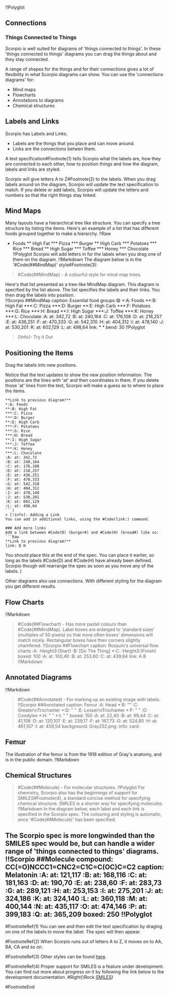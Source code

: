!!Polyglot
## Connections
### Things Connected to Things
Scorpio is well suited for diagrams of 'things connected to things'. In these 'things connected to things' diagrams you can drag the things about and they stay connected.

A range of shapes for the things and for their connections gives a lot of flexibility in what Scorpio diagrams can show.  You can use the 'connections diagrams' for:

* Mind maps
* Flowcharts
* Annotations to diagrams
* Chemical structures

## Labels and Links
Scorpio has Labels and Links. 
* Labels are the things that you place and can move around.
* Links are the connections betwen them.

A text specification#Footnote(1) tells Scorpio what the labels are, how they are connected to each other, how to position things and how the diagram, labels and links are styled.

Scorpio will give letters A to Z#Footnote(2) to the labels. When you drag labels around on the diagram, Scorpio will update the text specification to match. If you delete or add labels, Scorpio will update the letters and numbers so that the right things stay linked.

## Mind Maps
Many layouts have a hierarchical tree like structure.  You can specify a tree structure by listing the items.  Here's an example of a list that has different foods grouped together to make a hierarchy.
!!Raw
* Foods
** High Fat
*** Pizza
*** Burger
** High Carb
*** Potatoes
*** Rice
*** Bread
** High Sugar
*** Toffee
*** Honey
*** Chocolate
!!Polyglot
Scorpio will add letters in for the labels when you drag one of them on the diagram.
!!Markdown
The diagram below is in the '#Code(##MindMap)' style#Footnote(3):

> #Code(##MindMap) - A colourful style for mind-map trees. 

Here's that list presented as a tree-like MindMap diagram.  This diagram is specified by the list above.  The list specifies the labels and their links. You then drag the labels into position.  
!!Scorpio
##MindMap
caption: Essential food groups 😄
*:A: Foods
**:B: High Fat
***:C: Pizza
***:D: Burger
**:E: High Carb
***:F: Potatoes
***:G: Rice
***:H: Bread
**:I: High Sugar
***:J: Toffee
***:K: Honey
***:L: Chocolate
:A: at: 342,72
:B: at: 240,164
:C: at: 176,108
:D: at: 218,257
:E: at: 436,251
:F: at: 470,333
:G: at: 542,310
:H: at: 404,312
:I: at: 478,140
:J: at: 530,201
:K: at: 602,129
:L: at: 498,64
link: * *
bend: 30
!!Polyglot

> [!info]- Try it Out
## Positioning the Items
Drag the labels into new positions.  

Notice that the text updates to show the new position information.  The positions are the lines with 'at' and then coordinates in them.  If you delete those 'at' lines from the text, Scorpio will make a guess as to where to place the items.
```Raw
**Link to previous diagram!**
*:A: Foods
**:B: High Fat
***:C: Pizza
***:D: Burger
**:E: High Carb
***:F: Potatoes
***:G: Rice
***:H: Bread
**:I: High Sugar
***:J: Toffee
***:K: Honey
***:L: Chocolate
:A: at: 342,72
:B: at: 240,164
:C: at: 176,108
:D: at: 218,257
:E: at: 436,251
:F: at: 470,333
:G: at: 542,310
:H: at: 404,312
:I: at: 478,140
:J: at: 530,201
:K: at: 602,129
:L: at: 498,64
```)
> [!info]- Adding a Link
You can add in additional links, using the #Code(link:) command.

### Add more links
Add a link between #Code(D) (burger#) and #Code(H) (bread#) like so:
```Raw
**Link to previous diagram!**
link: D H
```
You should place this at the end of the spec.  You can place it earlier, so long as the labels #Code(D) and #Code(H) have already been defined.  Scorpio though will rearrange the spec as soon as you move any of the labels. )

Other diagrams also use connections. With different styling for the diagram you get different results.

## Flow Charts
!!Markdown
> #Code(##Flowchart) - Has more pastel colours than #Code(##MindMap).  Label boxes are enlarged to 'standard sizes' (multiples of 50 pixels) so that more often boxes' dimensions will match nicely.  Rectangular boxes have their corners slightly chamfered.
!!Scorpio
##Flowchart
caption: Rossum's universal flow charts
:A: :Height3:(Start)
:B: [Do The Thing]
*:C: :Height3:(Finish)
boxed: 100
:A: at: 100,40
:B: at: 253,60
:C: at: 439,64
link: A B
!!Markdown


## Annotated Diagrams
!!Markdown
> #Code(##Annotated) - For marking up an existing image with labels. 
!!Scorpio
##Annotated
caption: Femur
:A: Head
*:B: ""
:C: Greater\nTrochanter
*:D: " "
:E: Lesser\nTrochanter
*:F: " "
:G: Condyles
*:H: " "
*:I: " "
boxed: 150
:A: at: 22,40
:B: at: 99,44
:C: at: 41,108
:D: at: 120,107
:E: at: 239,17
:F: at: 167,73
:G: at: 524,80
:H: at: 461,107
:I: at: 459,54
background: Gray252.png
:info:
card:
## Femur
The illustration of the femur is from the 1918 edition of Gray's anatomy, and is in the public domain.
!!Markdown

## Chemical Structures

> #Code(##Molecule) - For molecular structures.
!!Polyglot
> For chemistry, Scorpio also has the beginnings of support for SMILES#Footnote(4), a standard concise method for specifying chemical structure.  SMILES is a shorter way for specifying molecules.
!!Markdown
In the diagram below, each label and each link is specified in the Scorpio spec.  The colouring and styling is automatic, once '#Code(##Molecule)' has been specified.

The Scorpio spec is more longwinded than the SMILES spec would be, but can handle a wider range of 'things connected to things' diagrams.
!!Scorpio
##Molecule
compound: CC(=O)NCCC1=CNC2=C1C=C(OC)C=C2
caption: Melatonin
:A: at: 121,117
:B: at: 168,116
:C: at: 181,163
:D: at: 190,70
:E: at: 238,60
:F: at: 283,73
:G: at: 289,121
:H: at: 253,153
:I: at: 275,201
:J: at: 324,186
:K: at: 324,140
:L: at: 360,118
:M: at: 400,144
:N: at: 435,117
:O: at: 474,146
:P: at: 399,183
:Q: at: 365,209
boxed: 250
!!Polyglot
----

#FootnoteRef(1) You can see and then edit the text specification by draging on one of the labels to move the label. The spec will then appear.

#FootnoteRef(2) When Scorpio runs out of letters A to Z, it moves on to AA, BA, CA and so on.

#FootnoteRef(3) Other styles can be found [here](scorpio_diagram_styles).

#FootnoteRef(4) Proper support for SMILES is a feature under development. You can find out more about progress on it by following the link below to the development documentation.
#Right(\Rock [SMILES](scorpio_dev;dev_smiles))

#FootnoteEnd
&nbsp;